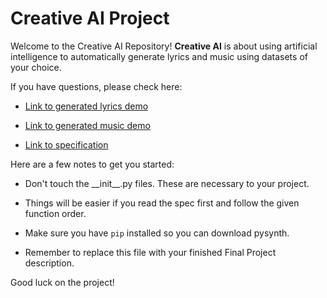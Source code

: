 # Creative AI Project

Welcome to the Creative AI Repository! **Creative AI** is about using artificial intelligence to automatically generate lyrics and music using datasets of your choice.

If you have questions, please check here:

- [Link to generated lyrics demo](https://youtu.be/Z46LvHwgygs?list=PL2BYDiR6uDOJzYCJ7QuuQz-hWvQeYN5Nx)

- [Link to generated music demo](https://youtu.be/RrHrRqZ3pUM?list=PL2BYDiR6uDOJzYCJ7QuuQz-hWvQeYN5Nx)

- [Link to specification](https://eecs183.github.io/creative-ai)

Here are a few notes to get you started:

* Don't touch the \_\_init\_\_.py files. These are necessary to your project.

* Things will be easier if you read the spec first and follow the given function order.

* Make sure you have `pip` installed so you can download pysynth.

* Remember to replace this file with your finished Final Project description.

Good luck on the project!
